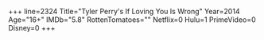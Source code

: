 +++
line=2324
Title="Tyler Perry's If Loving You Is Wrong"
Year=2014
Age="16+"
IMDb="5.8"
RottenTomatoes=""
Netflix=0
Hulu=1
PrimeVideo=0
Disney=0
+++

